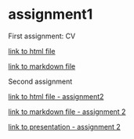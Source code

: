 # assignment1
First assignment: CV

[link to html file](http://laura1507.github.io/assignment1/)

[link to markdown file](http://laura1507.github.io/assignment1/NoCss.html)

Second assignment

[link to html file - assignment2](https://laura1507.github.io/assignment2/index.html)

[link to markdown file - assignment 2](http://laura1507.github.io/assignment2/NoCss.html)

[link to presentation - assignment 2](file:///C:/github/reveal.js/assignment2_presentation.html#/)


